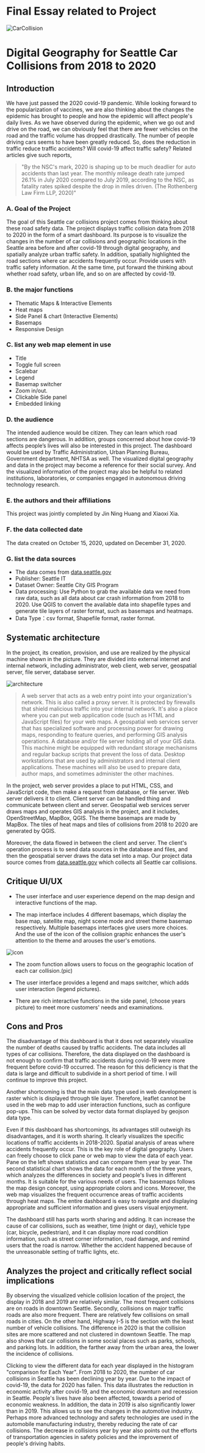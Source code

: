 # Final Essay related to Project

![CarCollision](https://user-images.githubusercontent.com/77243665/110905013-a941f000-82be-11eb-8789-bf8edcf28f66.png)

# Digital Geography for Seattle Car Collisions from 2018 to 2020

## Introduction
We have just passed the 2020 covid-19 pandemic. While looking forward to the popularization of vaccines, we are also thinking about the changes the epidemic has brought to people and how the epidemic will affect people's daily lives. As we have observed during the epidemic, when we go out and drive on the road, we can obviously feel that there are fewer vehicles on the road and the traffic volume has dropped drastically. The number of people driving cars seems to have been greatly reduced. So, does the reduction in traffic reduce traffic accidents? Will covid-19 affect traffic safety? Related articles give such reports,
> "By the NSC's mark, 2020 is shaping up to be much deadlier for auto accidents than last year. The monthly mileage death rate jumped 26.1% in July 2020 compared to July 2019, according to the NSC, as fatality rates spiked despite the drop in miles driven. (The Rothenberg Law Firm LLP, 2020)"

### A. Goal of the Project
The goal of this Seattle car collisions project comes from thinking about these road safety data. The project displays traffic collision data from 2018 to 2020 in the form of a smart dashboard. Its purpose is to visualize the changes in the number of car collisions and geographic locations in the Seattle area before and after covid-19 through digital geography, and spatially analyze urban traffic safety. In addition, spatially highlighted the road sections where car accidents frequently occur. Provide users with traffic safety information. At the same time, put forward the thinking about whether road safety, urban life, and so on are affected by covid-19.

### B. the major functions

* Thematic Maps & Interactive Elements
* Heat maps
* Side Panel & chart (Interactive Elements)
* Basemaps
* Responsive Design

### C. list any web map element in use
* Title
* Toggle full screen
* Scalebar
* Legend
* Basemap switcher
* Zoom in/out.
* Clickable Side panel
* Embedded linking

### D. the audience
The intended audience would be citizen. They can learn which road sections are dangerous. In addition, groups concerned about how covid-19 affects people’s lives will also be interested in this project. The dashboard would be used by Traffic Administration, Urban Planning Bureau, Government department, NHTSA as well. The visualized digital geography and data in the project may become a reference for their social survey. And the visualized information of the project may also be helpful to related institutions, laboratories, or companies engaged in autonomous driving technology research.

### E. the authors and their affiliations
This project was jointly completed by Jin Ning Huang and Xiaoxi Xia. 

### F. the data collected date
The data created on October 15, 2020, updated on December 31, 2020.

### G. list the data sources
* The data comes from [data.seattle.gov](https://data.seattle.gov/dataset/Collisions/nuam-5pkc)
* Publisher: Seattle IT
* Dataset Owner: Seattle City GIS Program
* Data processing: Use Python to grab the available data we need from raw data, such as all data about car crash information from 2018 to 2020. Use QGIS to convert the available data into shapefile types and generate tile layers of raster format, such as basemaps and heatmaps.
* Data Type：csv format, Shapefile format, raster format.

## Systematic architecture
In the project, its creation, provision, and use are realized by the physical machine shown in the picture. They are divided into external internet and internal network, including administrator, web client, web server, geospatial server, file server, database server.

![architecture](https://user-images.githubusercontent.com/77243665/110904342-ab577f00-82bd-11eb-93ab-45bc7b0811f1.jpg)

> A web server that acts as a web entry point into your organization's network. This is also called a proxy server. It is protected by firewalls that shield malicious traffic into your internal network. It's also a place where you can put web application code (such as HTML and JavaScript files) for your web maps.
> A geospatial web services server that has specialized software and processing power for drawing maps, responding to feature queries, and performing GIS analysis operations.
> A database and/or file server holding all of your GIS data. This machine might be equipped with redundant storage mechanisms and regular backup scripts that prevent the loss of data.
> Desktop workstations that are used by administrators and internal client applications. These machines will also be used to prepare data, author maps, and sometimes administer the other machines.

In the project, web server provides a place to put HTML, CSS, and JavaScript code, then make a request from database, or file server. Web server delivers it to client. Client server can be handled thing and communicate between client and server. Geospatial web services server draws maps and operates GIS analysis in the project, and it includes, OpenStreetMap, MapBox, QGIS. The theme basemaps are made by MapBox. The tiles of heat maps and tiles of collisions from 2018 to 2020 are generated by QGIS. 

Moreover, the data flowed in between the client and server. The client's operation process is to send data sources in the database and files, and then the geospatial server draws the data set into a map. Our project data source comes from [data.seattle.gov](https://data.seattle.gov/dataset/Collisions/nuam-5pkc) which collects all Seattle car collisions.

## Critique UI/UX 
* The user interface and user experience depend on the map design and interactive functions of the map. 

* The map interface includes 4 different basemaps, which display the base map, satellite map, night scene mode and street theme basemap respectively. Multiple basemaps interfaces give users more choices. And the use of the icon of the collision graphic enhances the user's attention to the theme and arouses the user's emotions.

![icon](https://user-images.githubusercontent.com/77243665/110905283-16ee1c00-82bf-11eb-8e87-dfa3031de454.png)

* The zoom function allows users to focus on the geographic location of each car collision.(pic)

* The user interface provides a legend and maps switcher, which adds user interaction (legend pictures). 

* There are rich interactive functions in the side panel, (choose years picture) to meet more customers' needs and examinations.

## Cons and Pros
The disadvantage of this dashboard is that it does not separately visualize the number of deaths caused by traffic accidents. The data includes all types of car collisions. Therefore, the data displayed on the dashboard is not enough to confirm that traffic accidents during covid-19 were more frequent before covid-19 occurred. The reason for this deficiency is that the data is large and difficult to subdivide in a short period of time. I will continue to improve this project.

Another shortcoming is that the main data type used in web development is raster which is displayed through tile layer. Therefore, leaflet cannot be used in the web map to add user interaction functions, such as configure pop-ups. This can be solved by vector data format displayed by geojson data type.

Even if this dashboard has shortcomings, its advantages still outweigh its disadvantages, and it is worth sharing. It clearly visualizes the specific locations of traffic accidents in 2018-2020. Spatial analysis of areas where accidents frequently occur. This is the key role of digital geography. Users can freely choose to click pane or web map to view the data of each year. Pane on the left shows statistics and can compare them year by year. The second statistical chart shows the data for each month of the three years, which analyzes the differences in society and people's lives in different months. It is suitable for the various needs of users. The basemaps follows the map design concept, using appropriate colors and icons. Moreover, the web map visualizes the frequent occurrence areas of traffic accidents through heat maps. The entire dashboard is easy to navigate and displaying appropriate and sufficient information and gives users visual enjoyment.

The dashboard still has parts worth sharing and adding. It can increase the cause of car collisions, such as weather, time (night or day), vehicle type (car, bicycle, pedestrian), and it can display more road condition information, such as street corner information, road damage, and remind users that the road is narrow. Whether the accident happened because of the unreasonable setting of traffic lights, etc.

## Analyzes the project and critically reflect social implications
By observing the visualized vehicle collision location of the project, the display in 2018 and 2019 are relatively similar. The most frequent collisions are on roads in downtown Seattle. Secondly, collisions on major traffic roads are also more frequent. There are relatively few collisions on small roads in cities. On the other hand, Highway I-5 is the section with the least number of vehicle collisions. The difference in 2020 is that the collision sites are more scattered and not clustered in downtown Seattle. The map also shows that car collisions in some social places such as parks, schools, and parking lots. In addition, the farther away from the urban area, the lower the incidence of collisions.

Clicking to view the different data for each year displayed in the histogram "comparison for Each Year". From 2018 to 2020, the number of car collisions in Seattle has been declining year by year. Due to the impact of covid-19, the data for 2020 has fallen. This data illustrates the reduction in economic activity after covid-19, and the economic downturn and recession in Seattle. People's lives have also been affected, towards a period of economic weakness. In addition, the data in 2019 is also significantly lower than in 2019. This allows us to see the changes in the automotive industry. Perhaps more advanced technology and safety technologies are used in the automobile manufacturing industry, thereby reducing the rate of car collisions. The decrease in collisions year by year also points out the efforts of transportation agencies in safety policies and the improvement of people's driving habits.
